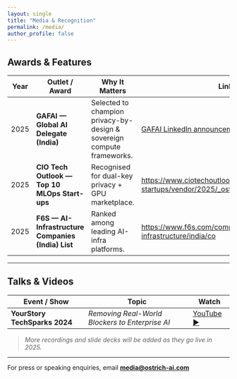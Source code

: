 ```yaml
---
layout: single
title: "Media & Recognition"
permalink: /media/
author_profile: false
---
```


## Awards & Features

| Year | Outlet / Award | Why It Matters | Link |
|------|----------------|----------------|------|
| 2025 | **GAFAI — Global AI Delegate (India)** | Selected to champion privacy-by-design & sovereign compute frameworks. | [GAFAI LinkedIn announcement](https://www.linkedin.com/posts/thakkarmihir) |
| 2025 | **CIO Tech Outlook — Top 10 MLOps Start-ups** | Recognised for dual-key privacy + GPU marketplace. | <https://www.ciotechoutlook.com/solutions/mlops-startups/vendor/2025/_ostrich_ai_> |
| 2025 | **F6S — AI-Infrastructure Companies (India) List** | Ranked among leading AI-infra platforms. | <https://www.f6s.com/companies/ai-infrastructure/india/co> |

---

## Talks & Videos

| Event / Show | Topic | Watch |
|--------------|-------|-------|
| **YourStory TechSparks 2024** | *Removing Real-World Blockers to Enterprise AI* | [YouTube ▶︎](https://youtu.be/tx1dtAeT4y8) |

> *More recordings and slide decks will be added as they go live in 2025.*

---

For press or speaking enquiries, email **media@ostrich-ai.com**
